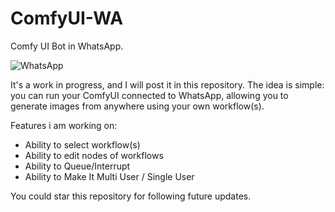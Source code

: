 # ComfyUI-WA
Comfy UI Bot in WhatsApp.

![WhatsApp](https://github.com/user-attachments/assets/a1f9faa8-4704-4928-8a75-fb7ada4956ad)

It's a work in progress, and I will post it in this repository. The idea is simple: you can run your ComfyUI connected to WhatsApp, allowing you to generate images from anywhere using your own workflow(s).

Features i am working on:

- Ability to select workflow(s)
- Ability to edit nodes of workflows
- Ability to Queue/Interrupt
- Ability to Make It Multi User / Single User 

You could star this repository for following future updates.
